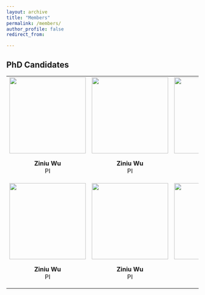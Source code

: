 ```yaml
---
layout: archive
title: "Members"
permalink: /members/
author_profile: false
redirect_from:

---
```


## PhD Candidates

<html>
    <table style="margin-left: auto; margin-right: auto; border-collapse: collapse">
        <tr>
            <td>
                <div id="member">
                <img src="/site/images/p7.png" width="200px">
                <p>
                <div align="center"><b>Ziniu Wu</b></div>
                <div align="center">PI</div> 
                </p>
                </div>
            </td>
            <td>
                <div id="member">
                <img src="/site/images/p7.png" width="200px">
                <p>
                <div align="center"><b>Ziniu Wu</b></div>
                <div align="center">PI</div> 
                </p>
                </div>
            </td>
            <td>
                <div id="member">
                <img src="/site/images/p7.png" width="200px">
                <p>
                <div align="center"><b>Ziniu Wu</b></div>
                <div align="center">PI</div> 
                </p>
                </div>
            </td>
        </tr>
        <tr>
            <td>
                <div id="member">
                <img src="/site/images/p7.png" width="200px">
                <p>
                <div align="center"><b>Ziniu Wu</b></div>
                <div align="center">PI</div> 
                </p>
                </div>
            </td>
            <td>
                <div id="member">
                <img src="/site/images/p7.png" width="200px">
                <p>
                <div align="center"><b>Ziniu Wu</b></div>
                <div align="center">PI</div> 
                </p>
                </div>
            </td>
            <td>
                <div id="member">
                <img src="/site/images/p7.png" width="200px">
                <p>
                <div align="center"><b>Ziniu Wu</b></div>
                <div align="center">PI</div> 
                </p>
                </div>
            </td>
        </tr>
    </table>
</html>
